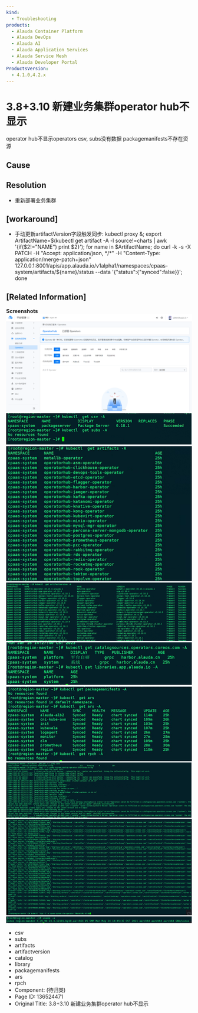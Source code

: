 ```yaml
---
kind:
  - Troubleshooting
products:
  - Alauda Container Platform
  - Alauda DevOps
  - Alauda AI
  - Alauda Application Services
  - Alauda Service Mesh
  - Alauda Developer Portal
ProductsVersion:
  - 4.1.0,4.2.x
---
```

<!-- A type of document that involves encountering a fault, diagnosing it, performing root cause analysis, and providing solutions. -->

# 3.8+3.10 新建业务集群operator hub不显示

operator hub不显示operators csv, subs没有数据 packagemanifests不存在资源

## Cause

## Resolution
- 重新部署业务集群

## [workaround]
- 手动更新artifactVersion字段触发同步: kubectl proxy &; export ArtifactName=$(kubectl get artifact -A -l source!=charts | awk '{if($2!="NAME")  print $2}'); for name in $ArtifactName; do curl -k -s -X PATCH -H "Accept: application/json, */*" -H "Content-Type: application/merge-patch+json" 127.0.0.1:8001/apis/app.alauda.io/v1alpha1/namespaces/cpaas-system/artifacts/${name}/status --data '{"status":{"synced":false}}'; done

## [Related Information]
**Screenshots**
![](assets/3-8-3-10-xin-jian-ye-wu-ji-qun-operator-hubbu-xian-shi/image2023-1-31_16-5-38.png)
![](assets/3-8-3-10-xin-jian-ye-wu-ji-qun-operator-hubbu-xian-shi/image2023-1-31_16-56-4.png)
![](assets/3-8-3-10-xin-jian-ye-wu-ji-qun-operator-hubbu-xian-shi/image2023-1-31_16-56-35.png)
![](assets/3-8-3-10-xin-jian-ye-wu-ji-qun-operator-hubbu-xian-shi/image2023-1-31_16-56-52.png)
![](assets/3-8-3-10-xin-jian-ye-wu-ji-qun-operator-hubbu-xian-shi/image2023-1-31_16-59-13.png)
![](assets/3-8-3-10-xin-jian-ye-wu-ji-qun-operator-hubbu-xian-shi/image2023-1-31_17-0-26.png)
![](assets/3-8-3-10-xin-jian-ye-wu-ji-qun-operator-hubbu-xian-shi/image2023-1-31_18-2-9.png)
![](assets/3-8-3-10-xin-jian-ye-wu-ji-qun-operator-hubbu-xian-shi/image2023-1-31_18-2-38.png)
![](assets/3-8-3-10-xin-jian-ye-wu-ji-qun-operator-hubbu-xian-shi/image2023-1-31_18-4-30.png)
- csv
- subs
- artifacts
- artifactversion
- catalog
- library
- packagemanifests
- ars
- rpch
- Component: (待归类)
- Page ID: 136524471
- Original Title: 3.8+3.10 新建业务集群operator hub不显示
